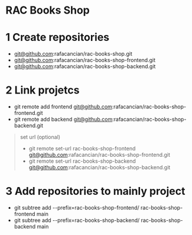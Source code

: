 # RAC Books Shop 

# 1 Create repositories
- git@github.com:rafacancian/rac-books-shop.git 
- git@github.com:rafacancian/rac-books-shop-frontend.git
- git@github.com:rafacancian/rac-books-shop-backend.git

# 2 Link projetcs
- git remote add frontend git@github.com:rafacancian/rac-books-shop-frontend.git
- git remote add backend git@github.com:rafacancian/rac-books-shop-backend.git
> set url (optional)
> - git remote set-url rac-books-shop-frontend git@github.com:rafacancian/rac-books-shop-frontend.git
> - git remote set-url rac-books-shop-backend git@github.com:rafacancian/rac-books-shop-backend.git

# 3 Add repositories to mainly project
- git subtree add --prefix=rac-books-shop-frontend/ rac-books-shop-frontend main 
- git subtree add --prefix=rac-books-shop-backend/ rac-books-shop-backend main
